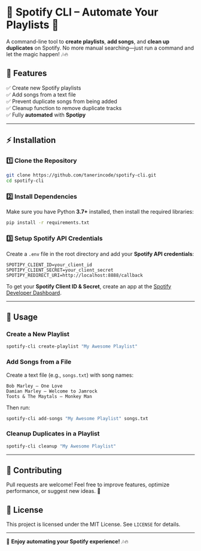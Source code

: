 # 🎵 Spotify CLI – Automate Your Playlists 🚀

A command-line tool to **create playlists**, **add songs**, and **clean up duplicates** on Spotify. No more manual searching—just run a command and let the magic happen! 🎶🔥  

## 📌 Features
✅ Create new Spotify playlists  
✅ Add songs from a text file  
✅ Prevent duplicate songs from being added  
✅ Cleanup function to remove duplicate tracks  
✅ Fully **automated** with **Spotipy**  

---

## ⚡️ Installation

### **1️⃣ Clone the Repository**
```sh
git clone https://github.com/tanerincode/spotify-cli.git
cd spotify-cli
```

### **2️⃣ Install Dependencies**
Make sure you have Python **3.7+** installed, then install the required libraries:

```sh
pip install -r requirements.txt
```

### **3️⃣ Setup Spotify API Credentials**
Create a `.env` file in the root directory and add your **Spotify API credentials**:

```
SPOTIPY_CLIENT_ID=your_client_id
SPOTIPY_CLIENT_SECRET=your_client_secret
SPOTIPY_REDIRECT_URI=http://localhost:8888/callback
```

To get your **Spotify Client ID & Secret**, create an app at the [Spotify Developer Dashboard](https://developer.spotify.com/dashboard/).

---

## 🚀 Usage

### **Create a New Playlist**
```sh
spotify-cli create-playlist "My Awesome Playlist"
```

### **Add Songs from a File**
Create a text file (e.g., `songs.txt`) with song names:
```
Bob Marley – One Love
Damian Marley – Welcome to Jamrock
Toots & The Maytals – Monkey Man
```
Then run:
```sh
spotify-cli add-songs "My Awesome Playlist" songs.txt
```

### **Cleanup Duplicates in a Playlist**
```sh
spotify-cli cleanup "My Awesome Playlist"
```

---

## 🎯 Contributing
Pull requests are welcome! Feel free to improve features, optimize performance, or suggest new ideas. 🚀

## 📝 License
This project is licensed under the MIT License. See `LICENSE` for details.

---

🎵 **Enjoy automating your Spotify experience!** 🎶🔥

